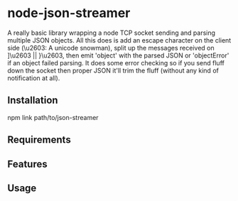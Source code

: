 # node-json-streamer
A really basic library wrapping a node TCP socket sending and parsing multiple JSON objects.
All this does is add an escape character on the client side (\u2603: A unicode snowman), split up the messages received on ]\u2603 || }\u2603, then emit 'object' with the parsed JSON or 'objectError' if an object failed parsing.
It does some error checking so if you send fluff down the socket then proper JSON it'll trim the fluff (without any kind of notification at all).

## Installation
npm link path/to/json-streamer

## Requirements


## Features


## Usage


